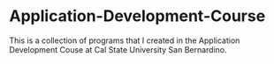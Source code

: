 # Application-Development-Course
This is a collection of programs that I created in the Application Development Couse at Cal State University San Bernardino.
